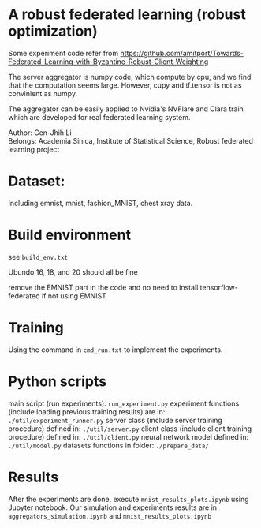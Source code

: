 # A robust federated learning (robust optimization)
Some experiment code refer from https://github.com/amitport/Towards-Federated-Learning-with-Byzantine-Robust-Client-Weighting

The server aggregator is numpy code, which compute by cpu, and we find that the computation seems large.
However, cupy and tf.tensor is not as convinient as numpy. 

The aggregator can be easily applied to Nvidia's NVFlare and Clara train which are developed for real federated learning system.

Author: Cen-Jhih Li  
Belongs: Academia Sinica, Institute of Statistical Science, Robust federated learning project
# Dataset: 

Including emnist, mnist, fashion_MNIST, chest xray data. 

# Build environment
see `build_env.txt`

Ubundo 16, 18, and 20 should all be fine

remove the EMNIST part in the code and no need to install tensorflow-federated if not using EMNIST
# Training

Using the command in `cmd_run.txt` to implement the experiments. 
# Python scripts

main script (run experiments): `run_experiment.py`
experiment functions (include loading previous training results) are in: `./util/experiment_runner.py`
server class (include server training procedure) defined in: `./util/server.py`
client class (include client training procedure) defined in: `./util/client.py`
neural network model defined in: `./util/model.py`
datasets functions in folder: `./prepare_data/`

# Results

After the experiments are done, execute `mnist_results_plots.ipynb` using Jupyter notebook.
Our simulation and experiments results are in `aggregators_simulation.ipynb` and `mnist_results_plots.ipynb` 
